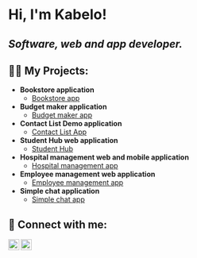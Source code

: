 <h1>Hi, I'm Kabelo!<br/></h1>

<h2>
<em>Software, web and app developer. </em>
</h2>

<h2>
  👨‍💻 My Projects:
</h2>

- <b>Bookstore application</b>
  - [Bookstore app](https://github.com/KabeloDev/Bookstore)
- <b>Budget maker application</b>
  - [Budget maker app](https://github.com/KabeloDev/Budget-Maker)
- <b>Contact List Demo application</b>
  - [Contact List App](https://github.com/KabeloDev/Conatct-List-Demo-App)
- <b>Student Hub web application</b>
  - [Student Hub](https://github.com/KabeloDev/StudentHub)
- <b>Hospital management web and mobile application</b>
  - [Hospital management app](https://github.com/KabeloDev/Hospital-management-app)
- <b>Employee management web application</b>
  - [Employee management app](https://github.com/KabeloDev/Employee-management-app)
- <b>Simple chat application</b>
  - [Simple chat app](https://github.com/KabeloDev/Chat-App)

<h2> 🤳 Connect with me:</h2>

[<img align="left" alt="JoshMadakor | YouTube" width="22px" src="https://cdn.jsdelivr.net/npm/simple-icons@v3/icons/youtube.svg" />][youtube]
[<img align="left" alt="JoshMadakor | LinkedIn" width="22px" src="https://cdn.jsdelivr.net/npm/simple-icons@v3/icons/linkedin.svg" />][linkedin]

[youtube]: https://www.youtube.com/channel/UC2vKVgxbw8lKSVZIlU9VeOA
[linkedin]: https://www.linkedin.com/in/kabelo-makhanya-224b82315/

